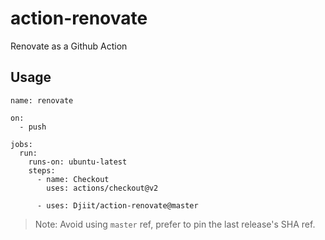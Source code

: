 # action-renovate

Renovate as a Github Action

## Usage

```
name: renovate

on:
  - push

jobs:
  run:
    runs-on: ubuntu-latest
    steps:
      - name: Checkout
        uses: actions/checkout@v2

      - uses: Djiit/action-renovate@master
```

> Note: Avoid using `master` ref, prefer to pin the last release's SHA ref.
